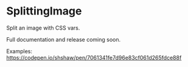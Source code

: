 # SplittingImage
Split an image with CSS vars.

Full documentation and release coming soon.

Examples: https://codepen.io/shshaw/pen/7061341fe7d96e83cf061d265fdce88f
